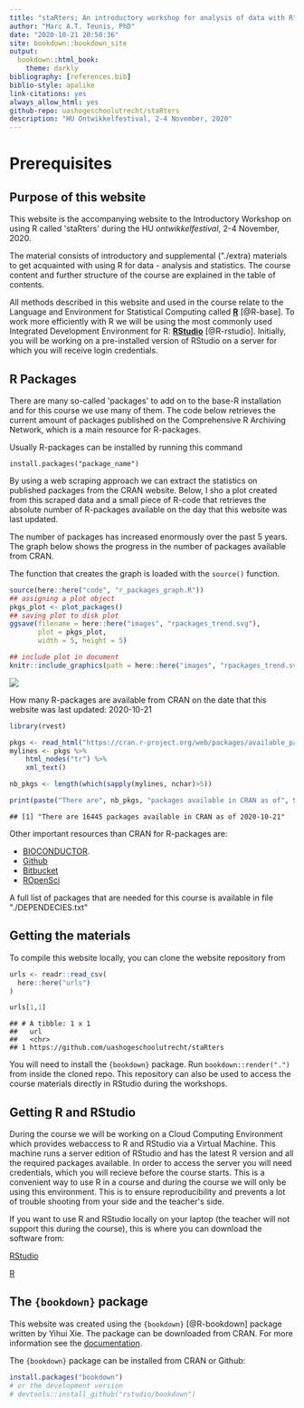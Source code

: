 ```yaml
--- 
title: "staRters; An introductory workshop for analysis of data with R"
author: "Marc A.T. Teunis, PhD"
date: "2020-10-21 20:50:36"
site: bookdown::bookdown_site
output:
  bookdown::html_book:
    theme: darkly
bibliography: [references.bib]
biblio-style: apalike
link-citations: yes
always_allow_html: yes
github-repo: uashogeschoolutrecht/staRters
description: "HU Ontwikkelfestival, 2-4 November, 2020"
---
```




# Prerequisites



## Purpose of this website
This website is the accompanying website to the Introductory Workshop on using R called 'staRters' during the HU _ontwikkelfestival_, 2-4 November, 2020.

The material consists of introductory and supplemental ("./extra) materials to get acquainted with using R for data - analysis and statistics. The course content and further structure of the course are explained in the table of contents. 

All methods described in this website and used in the course relate to the Language and Environment for Statistical Computing called [**R**](https://cran.r-project.org/) [@R-base]. To work more efficiently with R we will be using the most commonly used Integrated Development Environment for R: [**RStudio**](https://www.rstudio.com) [@R-rstudio]. Initially, you will be working on a pre-installed version of RStudio on a server for which you will receive login credentials.  

## R Packages
There are many so-called 'packages' to add on to the base-R installation and for this course we use many of them. The code below retrieves the current amount of packages published on the Comprehensive R Archiving Network, which is a main resource for R-packages. 

Usually R-packages can be installed by running this command
```
install.packages("package_name")
```

By using a web scraping approach we can extract the statistics on published packages from the CRAN website. Below, I sho a plot created from this scraped data and a small piece of R-code that retrieves the absolute number of R-packages available on the day that this website was last updated.   

The number of packages has increased enormously over the past 5 years. The graph below shows the progress in the number of packages available from CRAN.

The function that creates the graph is loaded with the `source()` function.


```r
source(here::here("code", "r_packages_graph.R"))
## assigning a plot object 
pkgs_plot <- plot_packages()
## saving plot to disk plot
ggsave(filename = here::here("images", "rpackages_trend.svg"), 
       plot = pkgs_plot,
       width = 5, height = 5)
```


```r
## include plot in document
knitr::include_graphics(path = here::here("images", "rpackages_trend.svg"))
```

![](C:/Users/mteunis/workspaces/staRters/images/rpackages_trend.svg)<!-- -->

How many R-packages are available from CRAN on the date that this website was last updated: 2020-10-21 


```r
library(rvest)

pkgs <- read_html("https://cran.r-project.org/web/packages/available_packages_by_name.html")
mylines <- pkgs %>% 
    html_nodes("tr") %>%
    xml_text()

nb_pkgs <- length(which(sapply(mylines, nchar)>5))

print(paste("There are", nb_pkgs, "packages available in CRAN as of", Sys.Date()))
```

```
## [1] "There are 16445 packages available in CRAN as of 2020-10-21"
```

Other important resources than CRAN for R-packages are:

 - [BIOCONDUCTOR](https://www.bioconductor.org/).
 - [Github](https://github.com)
 - [Bitbucket](https://bitbucket.org/)
 - [ROpenSci](https://ropensci.org/packages/)

A full list of packages that are needed for this course is available in file "./DEPENDECIES.txt" 

## Getting the materials
To compile this website locally, you can clone the website repository from 

```r
urls <- readr::read_csv(
  here::here("urls")
)

urls[1,1]
```

```
## # A tibble: 1 x 1
##   url                                             
##   <chr>                                           
## 1 https://github.com/uashogeschoolutrecht/staRters
```

You will need to install the `{bookdown}` package. Run `bookdown::render(".")` from inside the cloned repo. This repository can also be used to access the course materials directly in RStudio during the workshops.

## Getting R and RStudio
During the course we will be working on a Cloud Computing Environment which provides webaccess to R and RStudio via a Virtual Machine. This machine runs a server edition of RStudio and has the latest R version and all the required packages available. In order to access the server you will need credentials, which you will recieve before the course starts. This is a convenient way to use R in a course and during the course we will only be using this environment. This is to ensure reproducibility and prevents a lot of trouble shooting from your side and the teacher's side.

If you want to use R and RStudio locally on your laptop (the teacher will not support this during the course), this is where you can download the software from:

[RStudio](https://www.rstudio.com/products/rstudio/download/) 

[R](https://cran.r-project.org/)

## The `{bookdown}` package
This website was created using the `{bookdown}` [@R-bookdown] package written by Yihui Xie. The package can be downloaded from CRAN. For more information see the [documentation](https://bookdown.org/yihui/bookdown/).

The `{bookdown}` package can be installed from CRAN or Github:


```r
install.packages("bookdown")
# or the development version
# devtools::install_github("rstudio/bookdown")
```

